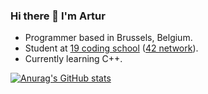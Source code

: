 ### Hi there 👋 I'm Artur

- Programmer based in Brussels, Belgium.
- Student at [19 coding school](http://www.s19.be) ([42 network](https://42.fr/en/homepage/)).
- Currently learning C++.

[![Anurag's GitHub stats](https://github-readme-stats.vercel.app/api?username=artmende&count_private=true&show_icons=true)](https://github.com/anuraghazra/github-readme-stats)

<!--
**artmende/artmende** is a ✨ _special_ ✨ repository because its `README.md` (this file) appears on your GitHub profile.

Here are some ideas to get you started:

- 🔭 I’m currently working on ...
- 🌱 I’m currently learning ...
- 👯 I’m looking to collaborate on ...
- 🤔 I’m looking for help with ...
- 💬 Ask me about ...
- 📫 How to reach me: ...
- 😄 Pronouns: ...
- ⚡ Fun fact: ...
-->
